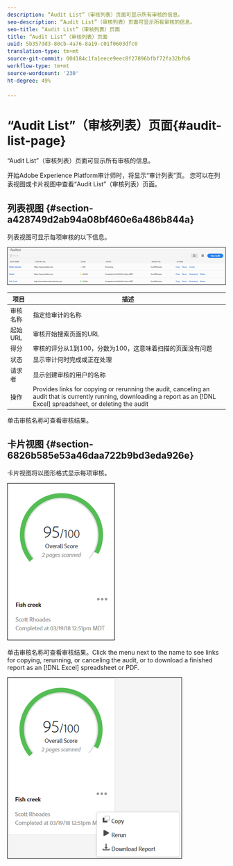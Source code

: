 ```yaml
---
description: “Audit List”（审核列表）页面可显示所有审核的信息。
seo-description: “Audit List”（审核列表）页面可显示所有审核的信息。
seo-title: “Audit List”（审核列表）页面
title: “Audit List”（审核列表）页面
uuid: 5b357dd3-80cb-4a76-8a19-c01f0603dfc0
translation-type: tm+mt
source-git-commit: 00d184c1fa1eece9eec8f27896bfbf72fa32bfb6
workflow-type: tm+mt
source-wordcount: '230'
ht-degree: 49%

---
```



# “Audit List”（审核列表）页面{#audit-list-page}

“Audit List”（审核列表）页面可显示所有审核的信息。

开始Adobe Experience Platform审计师时，将显示“审计列表”页。 您可以在列表视图或卡片视图中查看“Audit List”（审核列表）页面。

## 列表视图 {#section-a428749d2ab94a08bf460e6a486b844a}

列表视图可显示每项审核的以下信息。

![](assets/audit-list.png)

| 项目 | 描述 |
|---|---|
| 审核名称 | 指定给审计的名称 |
| 起始 URL | 审核开始搜索页面的URL |
| 得分 | 审核的评分从1到100，分数为100，这意味着扫描的页面没有问题 |
| 状态 | 显示审计何时完成或正在处理 |
| 请求者 | 显示创建审核的用户的名称 |
| 操作 | Provides links for copying or rerunning the audit, canceling an audit that is currently running, downloading a report as an [!DNL Excel] spreadsheet, or deleting the audit |

单击审核名称可查看审核结果。

## 卡片视图 {#section-6826b585e53a46daa722b9bd3eda926e}

卡片视图将以图形格式显示每项审核。

![](assets/card.png)

单击审核名称可查看审核结果。Click the menu next to the name to see links for copying, rerunning, or canceling the audit, or to download a finished report as an [!DNL Excel] spreadsheet or PDF.

![](assets/card-menu.png)
